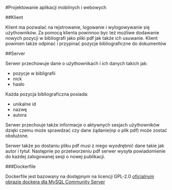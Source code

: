 #Projektowanie aplikacji mobilnych i webowych

##Klient

Klient ma pozwalać na rejstrowanie, logowanie i wylogowywanie się użythowników. Za 
pomocą klienta powinnoo byc też możliwe dodawanie nowych pozycji w bibliografi jako pliki pdf jak
także ich usuwanie. Klient powinien także odpinać i przypinać pozycje bibliograficzne do dokumentów

##Server

Serwer przechowuje dane o użythownikach i ich danych takich jak:
- pozycje w bibligrafii
- nick
- hasło

Każda pozycja bibliograficzna posiada:
- unikalne id
- nazwę
- autora

Serwer przechouje także informacje o aktywnych sesjach użythowników dzięki czemu może 
sprawdzać czy dane żądanie(np o plik pdf) może zostać obsłużone.

Serwer także po dostaniu pliku pdf musi z niego wyodrębnić dane takie jak autor i tytuł. Następnie 
po przetworzeniu pdf serwer wysyła powiadomienie do każdej zalogowanej sesji o nowej publikacji.

###Dockerfile

Dockerfile jest bazowany na dostępnym na licencji GPL-2.0 [oficjalnym obrazie dockera dla MySQL Community Server ](https://github.com/docker-library/mysql/tree/6659750146b7a6b91a96c786729b4d482cf49fe6)